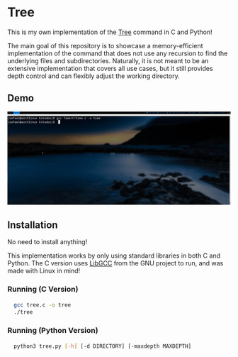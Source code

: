 
# Tree

This is my own implementation of the [Tree](https://en.wikipedia.org/wiki/Tree_(command)) command in C and Python!


The main goal of this repository is to showcase a memory-efficient implementation of the command that does
not use any recursion to find the underlying files and subdirectories. Naturally, it is not meant to be an extensive implementation that covers all use cases, but it still provides depth control and can flexibly adjust the working directory.


## Demo

![Demo](demo/demo.gif)


## Installation

No need to install anything!

This implementation works by only using standard libraries in both C and Python. The C version uses [LibGCC](https://gcc.gnu.org/onlinedocs/gccint/Libgcc.html) from the GNU project to run, and was made with Linux in mind!

### Running  (C Version)

```bash
  gcc tree.c -o tree
  ./tree
```


### Running  (Python Version)

```bash
  python3 tree.py [-h] [-d DIRECTORY] [-maxdepth MAXDEPTH]
```